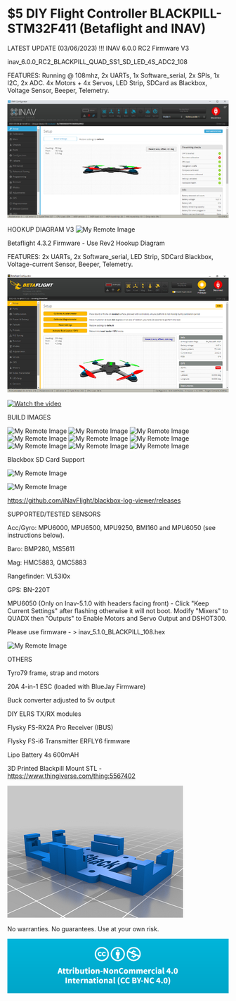 # $5 DIY Flight Controller BLACKPILL-STM32F411 (Betaflight and INAV)

LATEST UPDATE (03/06/2023) !!!     INAV 6.0.0 RC2 Firmware V3

inav_6.0.0_RC2_BLACKPILL_QUAD_SS1_SD_LED_4S_ADC2_108

FEATURES: Running @ 108mhz, 2x UARTs, 1x Software_serial, 2x SPIs, 1x I2C, 2x ADC.
4x Motors + 4x Servos, LED Strip, SDCard as Blackbox, Voltage Sensor, Beeper, Telemetry.

![My Remote Image](https://github.com/EonClaw/10Dollar-Flight-Controller-STM32F411CEU6/blob/main/images/blackpill-fc-pinout-LARGE-rev3-QUAD-inav.png?dl=0)

HOOKUP DIAGRAM V3
![My Remote Image](https://github.com/EonClaw/DIY-Flight-Controller-STM32F411CEU6/blob/main/images/blackpill-fc-pinout-LARGE-rev2-QUADa.png?dl=0)




Betaflight 4.3.2 Firmware  - Use Rev2 Hookup Diagram

FEATURES: 2x UARTs, 2x Software_serial, LED Strip, SDCard Blackbox, Voltage-current Sensor, Beeper, Telemetry.

![My Remote Image](https://github.com/EonClaw/10Dollar-Flight-Controller-STM32F411CEU6/blob/main/images/betaflight432-480.png?dl=0)

[![Watch the video](https://github.com/EonClaw/DIY-Flight-Controller-STM32F411CEU6/blob/main/images/YT-VID-BIG.png)](https://www.youtube.com/embed/4ur5MpvDCFg)

BUILD IMAGES

![My Remote Image](https://github.com/EonClaw/DIY-Flight-Controller-STM32F411CEU6/blob/main/images/thumbs/thumb-20220921_230136.jpg?dl=0)
![My Remote Image](https://github.com/EonClaw/DIY-Flight-Controller-STM32F411CEU6/blob/main/images/thumbs/thumb-20221009_025947.jpg?dl=0)
![My Remote Image](https://github.com/EonClaw/DIY-Flight-Controller-STM32F411CEU6/blob/main/images/thumbs/thumb-20221010_201518.jpg?dl=0)
![My Remote Image](https://github.com/EonClaw/DIY-Flight-Controller-STM32F411CEU6/blob/main/images/thumbs/thumb-20221014_203524-ed.jpg?dl=0)
![My Remote Image](https://github.com/EonClaw/DIY-Flight-Controller-STM32F411CEU6/blob/main/images/thumbs/thumb-20221014_205547.jpg?dl=0)
![My Remote Image](https://github.com/EonClaw/DIY-Flight-Controller-STM32F411CEU6/blob/main/images/thumbs/thumb-20221014_214014.jpg?dl=0)
![My Remote Image](https://github.com/EonClaw/DIY-Flight-Controller-STM32F411CEU6/blob/main/images/thumbs/thumb-20221014_214036.jpg?dl=0)
![My Remote Image](https://github.com/EonClaw/DIY-Flight-Controller-STM32F411CEU6/blob/main/images/thumbs/thumb-20221015_083626.jpg?dl=0)
![My Remote Image](https://github.com/EonClaw/DIY-Flight-Controller-STM32F411CEU6/blob/main/images/thumbs/thumb-20221016_135220.jpg?dl=0)

Blackbox SD Card Support

![My Remote Image](https://github.com/EonClaw/DIY-Flight-Controller-STM32F411CEU6/blob/main/images/inavbb2.png?dl=0)

![My Remote Image](https://github.com/EonClaw/DIY-Flight-Controller-STM32F411CEU6/blob/main/images/bbexplorer.png?dl=0)

https://github.com/iNavFlight/blackbox-log-viewer/releases

SUPPORTED/TESTED SENSORS

Acc/Gyro: MPU6000, MPU6500, MPU9250, BMI160 and MPU6050 (see instructions below).

Baro: BMP280, MS5611

Mag: HMC5883, QMC5883 

Rangefinder: VL53l0x

GPS: BN-220T

MPU6050 (Only on Inav-5.1.0 with headers facing front) - Click "Keep Current Settings" after flashing otherwise it will not boot. Modify "Mixers" to QUADX then "Outputs" to Enable Motors and Servo Output and DSHOT300.

Please use firmware - > inav_5.1.0_BLACKPILL_108.hex

![My Remote Image](https://github.com/EonClaw/DIY-Flight-Controller-STM32F411CEU6/blob/main/images/keepcurrentsettings.png?dl=0)


OTHERS

Tyro79 frame, strap and motors

20A 4-in-1 ESC (loaded with BlueJay Firmware)

Buck converter adjusted to 5v output

DIY ELRS TX/RX modules

Flysky FS-RX2A Pro Receiver (IBUS)

Flysky FS-i6 Transmitter ERFLY6 firmware

Lipo Battery 4s 600mAH

3D Printed Blackpill Mount STL - https://www.thingiverse.com/thing:5567402

![My Remote Image](https://github.com/EonClaw/10Dollar-Flight-Controller-STM32F411CEU6/blob/main/images/blkpil-05-50.png?dl=0)

No warranties. No guarantees. Use at your own risk. 

![My Remote Image](https://github.com/EonClaw/10Dollar-Flight-Controller-STM32F411CEU6/blob/main/images/cc.png?dl=0)
